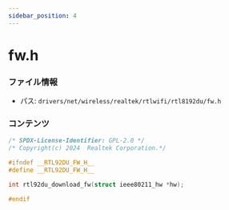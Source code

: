 ```yaml
---
sidebar_position: 4
---
```

# fw.h

### ファイル情報

- パス: `drivers/net/wireless/realtek/rtlwifi/rtl8192du/fw.h`

### コンテンツ

```h
/* SPDX-License-Identifier: GPL-2.0 */
/* Copyright(c) 2024  Realtek Corporation.*/

#ifndef __RTL92DU_FW_H__
#define __RTL92DU_FW_H__

int rtl92du_download_fw(struct ieee80211_hw *hw);

#endif

```
